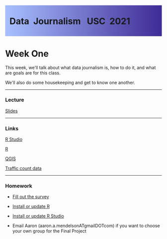 <div class="header">
<h1 class="ml7">
  <span class="text-wrapper">
    <span class="letters"><p id ="usc p">Data&nbsp;&nbsp;Journalism&nbsp;&nbsp;&nbsp;USC&nbsp;&nbsp;2021</p></span>
  </span>
</h1>
</div>
<script src="https://cdnjs.cloudflare.com/ajax/libs/animejs/2.0.2/anime.min.js"></script>

<script src="https://ajax.googleapis.com/ajax/libs/jquery/3.3.1/jquery.min.js"></script>

<style>
.header{
      background-image: linear-gradient(to right, #a8c0ff, #3f2b96);
}

.ml7 {
  position: relative;
  font-weight: 1200;


}
.ml7 .text-wrapper {
  position: relative;
  display: inline-block;
  padding-top: 0.2em;
  padding-right: 0.05em;
  padding-bottom: 0.1em;
  overflow: hidden;
  padding-left: 14px;

}
.ml7 .letter {
  transform-origin: 0 100%;
  display: inline-block;
  line-height: 1.3em;
  font-size: 3.6em;
  color: #FFFFFF
}


</style>


<script>
// Wrap every letter in a span
$('.ml7 .letters').each(function(){
  $(this).html($(this).text().replace(/([^\x00-\x80]|\w)/g, "<span class='letter'>$&</span>"));
});

anime.timeline({loop: true})
  .add({
    targets: '.ml7 .letter',
    translateY: ["1.1em", 0],
    translateX: ["0.55em", 0],
    translateZ: 0,
    rotateZ: [180, 0],
    duration: 1050,
    easing: "easeOutExpo",
    delay: function(el, i) {
      return 50 * i;
    }
  }).add({
    targets: '.ml7',
    opacity: 0,
    duration: 1000,
    easing: "easeOutExpo",
    delay: 1000
  });
</script>


# Week One
This week, we'll talk about what data journalism is, how to do it, and what are goals are for this class.

We'll also do some housekeeping and get to know one another.

---

### Lecture

[Slides](https://docs.google.com/presentation/d/1HCtEYXhYAqZxRhrCECONrv6RTScKqk7spzMMwC35tdA/edit?usp=sharing)

---

### Links

[R Studio](https://www.rstudio.com/products/rstudio/download/)

[R](https://cran.rstudio.com/)

[QGIS](https://download.qgis.org/)

[Traffic count data](https://data.lacity.org/A-Livable-and-Sustainable-City/LADOT-Traffic-Counts-Summary/94wu-3ps3)

---

### Homework

* [Fill out the survey](https://forms.gle/9pEoHBL82tSPCN3YA)

* [Install or update R](https://www.rstudio.com/products/rstudio/download/)

* [Install or update R Studio](https://www.rstudio.com/products/rstudio/download/)

* Email Aaron (aaron.a.mendelsonATgmailDOTcom) if you want to choose your own group for the Final Project
